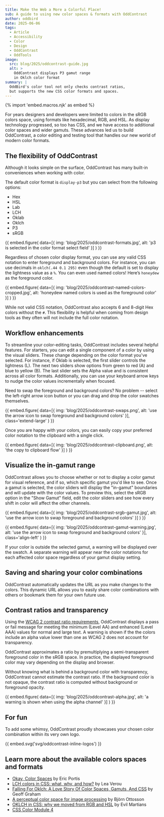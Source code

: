 ```yaml
---
title: Make the Web a More a Colorful Place!
sub: A guide to using new color spaces & formats with OddContrast
author: oddbird
date: 2025-06-06
tags:
  - Article
  - Accessibility
  - Color
  - Design
  - OddContrast
  - OddTools
image:
  src: blog/2025/oddcontrast-guide.jpg
  alt: >
    OddContrast displays P3 gamut range
    in Oklch color format
summary: |
  OddBird's color tool not only checks contrast ratios,
  but supports the new CSS color formats and spaces.
---
```


{% import 'embed.macros.njk' as embed %}

For years designers and developers were limited to colors in the sRGB colors
space, using formats like hexadecimal, RGB, and HSL. As display technology
progressed, so too has CSS, and we have access to additional color spaces and
wider gamuts. These advances led us to build OddContrast, a color editing and
testing tool that handles our new world of modern color formats.

## The flexibility of OddContrast

Although it looks simple on the surface, OddContrast has many built-in
conveniences when working with color.

The default color format is `display-p3` but you can select from the following
options:
- Hex
- HSL
- Lab
- LCH
- Oklab
- Oklch
- P3
- sRGB

{{ embed.figure(
  data=[{
    img: 'blog/2025/oddcontrast-formats.jpg',
    alt: 'p3 is selected in the color format select field'
  }]
) }}

Regardless of chosen color display format,
you can use any valid CSS notation to enter foreground and background colors.
For instance, you can use decimals in `oklch(.44 0.1 295)`
even though the default is set to display the lightness value as a `%`.
You can even used named colors! Here’s `honeydew` as the foreground color.

{{ embed.figure(
  data=[{
    img: 'blog/2025/oddcontrast-named-colors-cropped.jpg',
    alt: 'honeydew named colors is used as the foreground color'
  }]
) }}

While not valid CSS notation, OddContrast also accepts 6 and 8-digit Hex
colors without the `#`.
This flexibility is helpful when coming from design tools as they
often will not include the full color notation.

## Workflow enhancements

To streamline your color-editing tasks, OddContrast includes several helpful
features. For starters, you can edit a single component of a color by using the
visual sliders. These change depending on the color format you've selected. For
instance, if Oklab is selected, the first slider controls the lightness (L).
The next two sliders show options from green to red (A) and blue to yellow (B).
The last slider sets the Alpha value and is consistent across all color formats.
Additionally, you can use your keyboard arrow keys to nudge the color values
incrementally when focused.

Need to swap the foreground and background colors? No problem -- select the
left-right arrow icon button or you can drag and drop the color swatches
themselves.

{{ embed.figure(
  data=[{
    img: 'blog/2025/oddcontrast-swaps.png',
    alt: 'use the arrow icon to swap foreground and background colors'
  }],
  class='extend-large'
) }}

Once you are happy with your colors, you can easily copy your preferred color
notation to the clipboard with a single click.

{{ embed.figure(
  data=[{
    img: 'blog/2025/oddcontrast-clipboard.png',
    alt: 'the copy to clipboard flow'
  }]
) }}

## Visualize the in-gamut range

OddContrast allows you to choose whether or not to display a color gamut for
visual reference, and if so, which specific gamut you'd like to see. Once a
gamut is selected, the color sliders will display the "in-gamut" boundaries and
will update with the color values. To preview this, select the sRGB option in
the "Show Gamut" field, edit the color sliders and see how every shift in color
will affect the other channels.

{{ embed.figure(
  data=[{
    img: 'blog/2025/oddcontrast-srgb-gamut.jpg',
    alt: 'use the arrow icon to swap foreground and background colors'
  }]
) }}

<div class="contain">
{{ embed.figure(
  data=[{
    img: 'blog/2025/oddcontrast-gamut-warning.jpg',
    alt: 'use the arrow icon to swap foreground and background colors'
  }],
  class='align-left'
) }}

If your color is outside the selected gamut,
a warning will be displayed over the swatch.
A separate warning will appear near the color notations
for each affected color space
regardless of your gamut display setting.
</div>

## Saving and sharing your color combinations

OddContrast automatically updates the URL as you make changes to the colors.
This dynamic URL allows you to easily share color combinations with others or
bookmark them for your own future use.

## Contrast ratios and transparency

Using the [WCAG 2 contrast ratio requirements](https://webaim.org/articles/contrast/#ratio),
OddContrast displays a pass or fail message for meeting the minimum (Level AA)
and enhanced (Level AAA) values for normal and large text.
A warning is shown if the the colors include an alpha value lower than one
as WCAG 2 does not account for transparency.

OddContrast approximates a ratio by premultiplying a semi-transparent
foreground color in the sRGB space. In practice,
the displayed foreground color may vary depending on the display and browser.

Without knowing what is behind a background color with transparency,
OddContrast cannot estimate the contrast ratio.
If the background color is not opaque,
the contrast ratio is computed without background or foreground opacity.

{{ embed.figure(
  data=[{
    img: 'blog/2025/oddcontrast-alpha.jpg',
    alt: 'a warning is shown when using the alpha channel'
  }]
) }}

## For fun

To add some whimsy, OddContrast proudly showcases your chosen color
combination within its very own logo.

{{ embed.svg('svg/oddcontrast-inline-logos') }}

## Learn more about the available colors spaces and formats

- [Okay, Color Spaces](https://ericportis.com/posts/2024/okay-color-spaces/) by Eric Portis
- [LCH colors in CSS: what, why, and how?](https://lea.verou.me/blog/2020/04/lch-colors-in-css-what-why-and-how/) by Lea Verou
- [Falling For Oklch: A Love Story Of Color Spaces, Gamuts, And CSS](https://www.smashingmagazine.com/2023/08/oklch-color-spaces-gamuts-css/) by Geoff Graham
- [A perceptual color space for image processing](https://bottosson.github.io/posts/oklab/) by Björn Ottosson
- [OKLCH in CSS: why we moved from RGB and HSL](https://evilmartians.com/chronicles/oklch-in-css-why-quit-rgb-hsl) by Evil Martians
- [CSS Color Module 4](https://www.w3.org/TR/css-color-4/)

